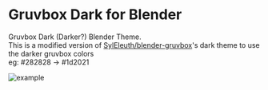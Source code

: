 # Gruvbox Dark for Blender
Gruvbox Dark (Darker?) Blender Theme.  
This is a modified version of [SylEleuth/blender-gruvbox](https://github.com/SylEleuth/blender-gruvbox)'s dark theme to use the darker gruvbox colors  
eg: #282828 -> #1d2021

![example](https://i.imgur.com/hYXtRX9.png)
